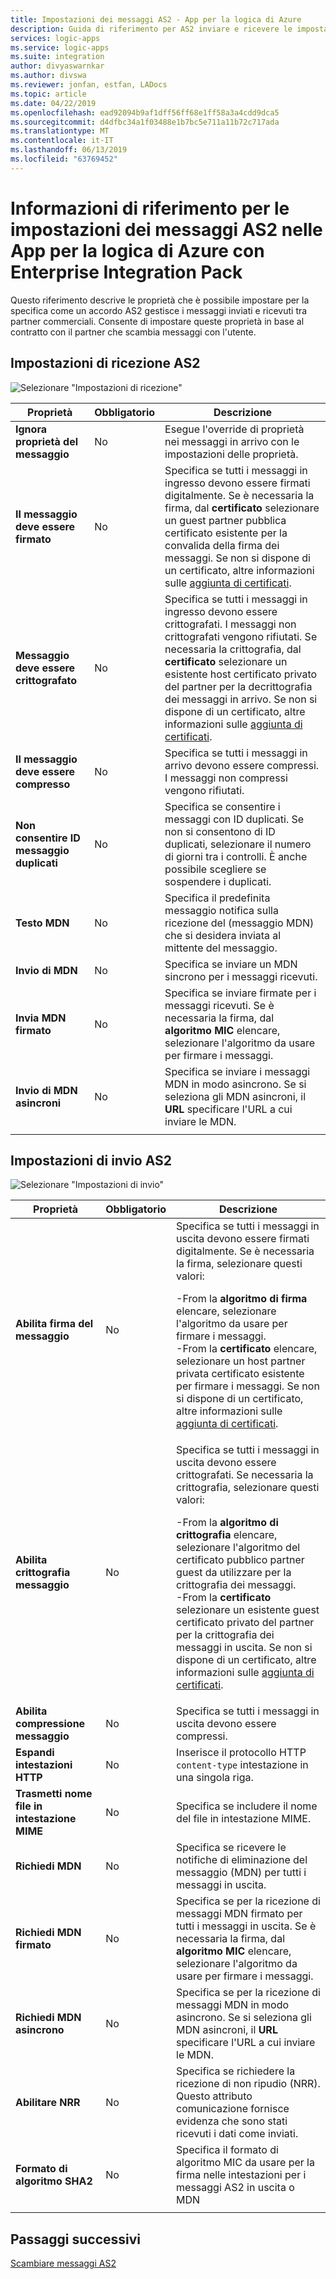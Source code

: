 ```yaml
---
title: Impostazioni dei messaggi AS2 - App per la logica di Azure
description: Guida di riferimento per AS2 inviare e ricevere le impostazioni nelle App per la logica di Azure con Enterprise Integration Pack
services: logic-apps
ms.service: logic-apps
ms.suite: integration
author: divyaswarnkar
ms.author: divswa
ms.reviewer: jonfan, estfan, LADocs
ms.topic: article
ms.date: 04/22/2019
ms.openlocfilehash: ead92094b9af1dff56ff68e1ff58a3a4cdd9dca5
ms.sourcegitcommit: d4dfbc34a1f03488e1b7bc5e711a11b72c717ada
ms.translationtype: MT
ms.contentlocale: it-IT
ms.lasthandoff: 06/13/2019
ms.locfileid: "63769452"
---
```

# <a name="reference-for-as2-message-settings-in-azure-logic-apps-with-enterprise-integration-pack"></a>Informazioni di riferimento per le impostazioni dei messaggi AS2 nelle App per la logica di Azure con Enterprise Integration Pack

Questo riferimento descrive le proprietà che è possibile impostare per la specifica come un accordo AS2 gestisce i messaggi inviati e ricevuti tra partner commerciali. Consente di impostare queste proprietà in base al contratto con il partner che scambia messaggi con l'utente.

<a name="AS2-incoming-messages"></a>

## <a name="as2-receive-settings"></a>Impostazioni di ricezione AS2

![Selezionare "Impostazioni di ricezione"](./media/logic-apps-enterprise-integration-as2-message-settings/receive-settings.png)

| Proprietà | Obbligatorio | Descrizione |
|----------|----------|-------------|
| **Ignora proprietà del messaggio** | No | Esegue l'override di proprietà nei messaggi in arrivo con le impostazioni delle proprietà. |
| **Il messaggio deve essere firmato** | No | Specifica se tutti i messaggi in ingresso devono essere firmati digitalmente. Se è necessaria la firma, dal **certificato** selezionare un guest partner pubblica certificato esistente per la convalida della firma dei messaggi. Se non si dispone di un certificato, altre informazioni sulle [aggiunta di certificati](../logic-apps/logic-apps-enterprise-integration-certificates.md). |
| **Messaggio deve essere crittografato** | No | Specifica se tutti i messaggi in ingresso devono essere crittografati. I messaggi non crittografati vengono rifiutati. Se necessaria la crittografia, dal **certificato** selezionare un esistente host certificato privato del partner per la decrittografia dei messaggi in arrivo. Se non si dispone di un certificato, altre informazioni sulle [aggiunta di certificati](../logic-apps/logic-apps-enterprise-integration-certificates.md). |
| **Il messaggio deve essere compresso** | No | Specifica se tutti i messaggi in arrivo devono essere compressi. I messaggi non compressi vengono rifiutati. |
| **Non consentire ID messaggio duplicati** | No | Specifica se consentire i messaggi con ID duplicati. Se non si consentono di ID duplicati, selezionare il numero di giorni tra i controlli. È anche possibile scegliere se sospendere i duplicati. |
| **Testo MDN** | No | Specifica il predefinita messaggio notifica sulla ricezione del (messaggio MDN) che si desidera inviata al mittente del messaggio. |
| **Invio di MDN** | No | Specifica se inviare un MDN sincrono per i messaggi ricevuti.  |
| **Invia MDN firmato** | No | Specifica se inviare firmate per i messaggi ricevuti. Se è necessaria la firma, dal **algoritmo MIC** elencare, selezionare l'algoritmo da usare per firmare i messaggi. |
| **Invio di MDN asincroni** | No | Specifica se inviare i messaggi MDN in modo asincrono. Se si seleziona gli MDN asincroni, il **URL** specificare l'URL a cui inviare le MDN. |
||||

<a name="AS2-outgoing-messages"></a>

## <a name="as2-send-settings"></a>Impostazioni di invio AS2

![Selezionare "Impostazioni di invio"](./media/logic-apps-enterprise-integration-as2-message-settings/send-settings.png)

| Proprietà | Obbligatorio | Descrizione |
|----------|----------|-------------|
| **Abilita firma del messaggio** | No | Specifica se tutti i messaggi in uscita devono essere firmati digitalmente. Se è necessaria la firma, selezionare questi valori: <p>-From la **algoritmo di firma** elencare, selezionare l'algoritmo da usare per firmare i messaggi. <br>-From la **certificato** elencare, selezionare un host partner privata certificato esistente per firmare i messaggi. Se non si dispone di un certificato, altre informazioni sulle [aggiunta di certificati](../logic-apps/logic-apps-enterprise-integration-certificates.md). |
| **Abilita crittografia messaggio** | No | Specifica se tutti i messaggi in uscita devono essere crittografati. Se necessaria la crittografia, selezionare questi valori: <p>-From la **algoritmo di crittografia** elencare, selezionare l'algoritmo del certificato pubblico partner guest da utilizzare per la crittografia dei messaggi. <br>-From la **certificato** selezionare un esistente guest certificato privato del partner per la crittografia dei messaggi in uscita. Se non si dispone di un certificato, altre informazioni sulle [aggiunta di certificati](../logic-apps/logic-apps-enterprise-integration-certificates.md). |
| **Abilita compressione messaggio** | No | Specifica se tutti i messaggi in uscita devono essere compressi. |
| **Espandi intestazioni HTTP** | No | Inserisce il protocollo HTTP `content-type` intestazione in una singola riga. |
| **Trasmetti nome file in intestazione MIME** | No | Specifica se includere il nome del file in intestazione MIME. |
| **Richiedi MDN** | No | Specifica se ricevere le notifiche di eliminazione del messaggio (MDN) per tutti i messaggi in uscita. |
| **Richiedi MDN firmato** | No | Specifica se per la ricezione di messaggi MDN firmato per tutti i messaggi in uscita. Se è necessaria la firma, dal **algoritmo MIC** elencare, selezionare l'algoritmo da usare per firmare i messaggi. |
| **Richiedi MDN asincrono** | No | Specifica se per la ricezione di messaggi MDN in modo asincrono. Se si seleziona gli MDN asincroni, il **URL** specificare l'URL a cui inviare le MDN. |
| **Abilitare NRR** | No | Specifica se richiedere la ricezione di non ripudio (NRR). Questo attributo comunicazione fornisce evidenza che sono stati ricevuti i dati come inviati. |
| **Formato di algoritmo SHA2** | No | Specifica il formato di algoritmo MIC da usare per la firma nelle intestazioni per i messaggi AS2 in uscita o MDN |
||||

## <a name="next-steps"></a>Passaggi successivi

[Scambiare messaggi AS2](../logic-apps/logic-apps-enterprise-integration-as2.md)
